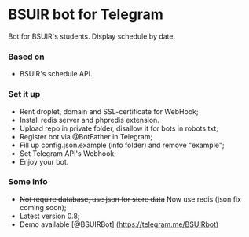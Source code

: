 # BSUIR bot for Telegram #

Bot for BSUIR's students. Display schedule by date.

### Based on ###

* BSUIR's schedule API.

### Set it up ###

* Rent droplet, domain and SSL-certificate for WebHook;
* Install redis server and phpredis extension. 
* Upload repo in private folder, disallow it for bots in robots.txt;
* Register bot via @BotFather in Telegram;
* Fill up config.json.example (info folder) and remove "example";
* Set Telegram API's Webhook;
* Enjoy your bot.

### Some info ###

* ~~Not require database, use json for store data~~ Now use redis (json fix coming soon);
* Latest version 0.8;
* Demo available [@BSUIRBot] (https://telegram.me/BSUIRbot)